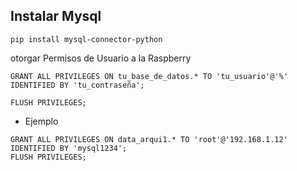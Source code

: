 ## Instalar Mysql

```ssh
pip install mysql-connector-python
```

otorgar Permisos de Usuario a la Raspberry

```ssh
GRANT ALL PRIVILEGES ON tu_base_de_datos.* TO 'tu_usuario'@'%' IDENTIFIED BY 'tu_contraseña';

FLUSH PRIVILEGES;
```
- Ejemplo 
```ssh
GRANT ALL PRIVILEGES ON data_arqui1.* TO 'root'@'192.168.1.12' IDENTIFIED BY 'mysql1234';
FLUSH PRIVILEGES;
```